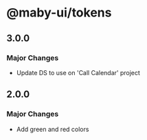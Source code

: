 # @maby-ui/tokens

## 3.0.0

### Major Changes

- Update DS to use on 'Call Calendar' project

## 2.0.0

### Major Changes

- Add green and red colors
